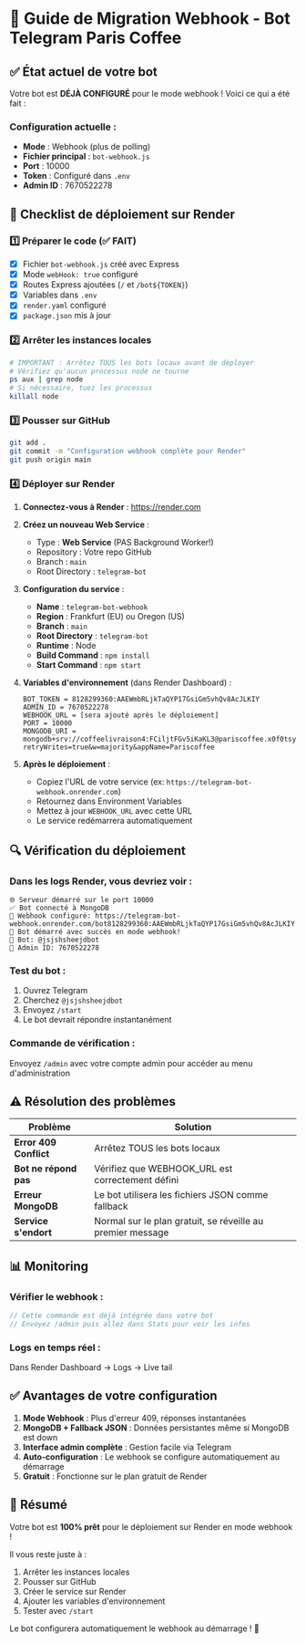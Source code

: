 # 🚀 Guide de Migration Webhook - Bot Telegram Paris Coffee

## ✅ État actuel de votre bot

Votre bot est **DÉJÀ CONFIGURÉ** pour le mode webhook ! Voici ce qui a été fait :

### Configuration actuelle :
- **Mode** : Webhook (plus de polling)
- **Fichier principal** : `bot-webhook.js`
- **Port** : 10000
- **Token** : Configuré dans `.env`
- **Admin ID** : 7670522278

## 📝 Checklist de déploiement sur Render

### 1️⃣ Préparer le code (✅ FAIT)
- [x] Fichier `bot-webhook.js` créé avec Express
- [x] Mode `webHook: true` configuré
- [x] Routes Express ajoutées (`/` et `/bot${TOKEN}`)
- [x] Variables dans `.env`
- [x] `render.yaml` configuré
- [x] `package.json` mis à jour

### 2️⃣ Arrêter les instances locales
```bash
# IMPORTANT : Arrêtez TOUS les bots locaux avant de déployer
# Vérifiez qu'aucun processus node ne tourne
ps aux | grep node
# Si nécessaire, tuez les processus
killall node
```

### 3️⃣ Pousser sur GitHub
```bash
git add .
git commit -m "Configuration webhook complète pour Render"
git push origin main
```

### 4️⃣ Déployer sur Render

1. **Connectez-vous à Render** : https://render.com

2. **Créez un nouveau Web Service** :
   - Type : **Web Service** (PAS Background Worker!)
   - Repository : Votre repo GitHub
   - Branch : `main`
   - Root Directory : `telegram-bot`

3. **Configuration du service** :
   - **Name** : `telegram-bot-webhook`
   - **Region** : Frankfurt (EU) ou Oregon (US)
   - **Branch** : `main`
   - **Root Directory** : `telegram-bot`
   - **Runtime** : Node
   - **Build Command** : `npm install`
   - **Start Command** : `npm start`

4. **Variables d'environnement** (dans Render Dashboard) :
   ```
   BOT_TOKEN = 8128299360:AAEWmbRLjkTaQYP17GsiGm5vhQv8AcJLKIY
   ADMIN_ID = 7670522278
   WEBHOOK_URL = [sera ajouté après le déploiement]
   PORT = 10000
   MONGODB_URI = mongodb+srv://coffeelivraison4:FCiljtFGv5iKaKL3@pariscoffee.x0f0tsy.mongodb.net/test?retryWrites=true&w=majority&appName=Pariscoffee
   ```

5. **Après le déploiement** :
   - Copiez l'URL de votre service (ex: `https://telegram-bot-webhook.onrender.com`)
   - Retournez dans Environment Variables
   - Mettez à jour `WEBHOOK_URL` avec cette URL
   - Le service redémarrera automatiquement

## 🔍 Vérification du déploiement

### Dans les logs Render, vous devriez voir :
```
🌐 Serveur démarré sur le port 10000
✅ Bot connecté à MongoDB
🔗 Webhook configuré: https://telegram-bot-webhook.onrender.com/bot8128299360:AAEWmbRLjkTaQYP17GsiGm5vhQv8AcJLKIY
🤖 Bot démarré avec succès en mode webhook!
📱 Bot: @jsjshsheejdbot
👤 Admin ID: 7670522278
```

### Test du bot :
1. Ouvrez Telegram
2. Cherchez `@jsjshsheejdbot`
3. Envoyez `/start`
4. Le bot devrait répondre instantanément

### Commande de vérification :
Envoyez `/admin` avec votre compte admin pour accéder au menu d'administration

## ⚠️ Résolution des problèmes

| Problème | Solution |
|----------|----------|
| **Error 409 Conflict** | Arrêtez TOUS les bots locaux |
| **Bot ne répond pas** | Vérifiez que WEBHOOK_URL est correctement défini |
| **Erreur MongoDB** | Le bot utilisera les fichiers JSON comme fallback |
| **Service s'endort** | Normal sur le plan gratuit, se réveille au premier message |

## 📊 Monitoring

### Vérifier le webhook :
```javascript
// Cette commande est déjà intégrée dans votre bot
// Envoyez /admin puis allez dans Stats pour voir les infos
```

### Logs en temps réel :
Dans Render Dashboard → Logs → Live tail

## ✅ Avantages de votre configuration

1. **Mode Webhook** : Plus d'erreur 409, réponses instantanées
2. **MongoDB + Fallback JSON** : Données persistantes même si MongoDB est down
3. **Interface admin complète** : Gestion facile via Telegram
4. **Auto-configuration** : Le webhook se configure automatiquement au démarrage
5. **Gratuit** : Fonctionne sur le plan gratuit de Render

## 🎯 Résumé

Votre bot est **100% prêt** pour le déploiement sur Render en mode webhook !

Il vous reste juste à :
1. Arrêter les instances locales
2. Pousser sur GitHub
3. Créer le service sur Render
4. Ajouter les variables d'environnement
5. Tester avec `/start`

Le bot configurera automatiquement le webhook au démarrage ! 🚀